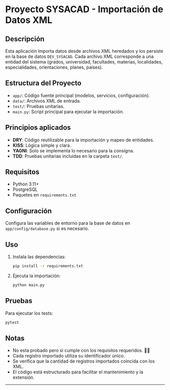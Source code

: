 # Proyecto SYSACAD - Importación de Datos XML

## Descripción

Esta aplicación importa datos desde archivos XML heredados y los persiste en la base de datos `DEV_SYSACAD`. Cada archivo XML corresponde a una entidad del sistema (grados, universidad, facultades, materias, localidades, especialidades, orientaciones, planes, países).

## Estructura del Proyecto

- `app/`: Código fuente principal (modelos, servicios, configuración).
- `data/`: Archivos XML de entrada.
- `test/`: Pruebas unitarias.
- `main.py`: Script principal para ejecutar la importación.

## Principios aplicados

- **DRY**: Código reutilizable para la importación y mapeo de entidades.
- **KISS**: Lógica simple y clara.
- **YAGNI**: Solo se implementa lo necesario para la consigna.
- **TDD**: Pruebas unitarias incluidas en la carpeta `test/`.

## Requisitos

- Python 3.11+
- PostgreSQL
- Paquetes en `requirements.txt`

## Configuración

Configura las variables de entorno para la base de datos en `app/config/database.py` si es necesario.

## Uso

1. Instala las dependencias:
   ```sh
   pip install -r requirements.txt
   ```
2. Ejecuta la importación:
   ```sh
   python main.py
   ```

## Pruebas

Para ejecutar los tests:
```sh
pytest
```

## Notas
- No esta probado pero si cumple con los requisitos requeridos. 😬😔
- Cada registro importado utiliza su identificador único.
- Se verifica que la cantidad de registros importados coincida con los XML.
- El código está estructurado para facilitar el mantenimiento y la extensión.

---